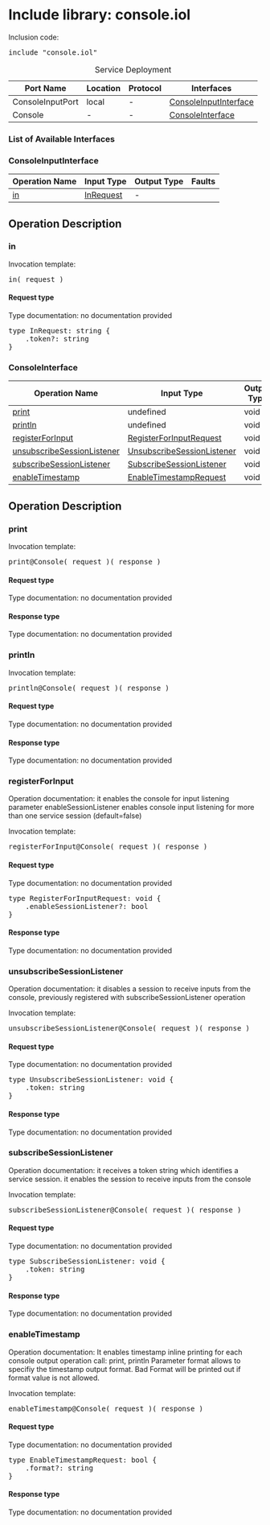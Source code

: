 # Include library: console.iol

Inclusion code: <pre>include "console.iol"</pre>

<table>
  <caption>Service Deployment</caption>
  <thead>
    <tr>
      <th>Port Name</th>
      <th>Location</th>
      <th>Protocol</th>
      <th>Interfaces</th>
    </tr>
  </thead>
  <tbody>
    <tr>
      <td>ConsoleInputPort</td>
      <td>local</td>
      <td>-</td>
      <td><a href="#ConsoleInputInterface">ConsoleInputInterface</a></td>
    </tr>
    <tr>
      <td>Console</td>
      <td>-</td>
      <td>-</td>
      <td><a href="#ConsoleInterface">ConsoleInterface</a></td>
    </tr>
  </tbody>
</table>

<h3>List of Available Interfaces</h3>

<h3 id="ConsoleInputInterface">ConsoleInputInterface</h3>

<table>
  <thead>
    <tr>
      <th>Operation Name</th>
      <th>Input Type</th>
      <th>Output Type</th>
      <th>Faults</th>
    </tr>
  </thead>
  <tbody>
    <tr>
      <td><a href="#in">in</a></td>
      <td><a href="#InRequest">InRequest</a></td>
      <td> - </td>
      <td>
      </td>
    </tr>
  </tbody>
</table>

<h2>Operation Description</h2>



<h3 id="in">in</h3>


Invocation template: 
<pre>in( request )</pre>

<h4 id="InRequest">Request type</h4>

Type documentation: no documentation provided 
<pre>type InRequest: string {
	.token?: string
}</pre>











<h3 id="ConsoleInterface">ConsoleInterface</h3>

<table>
  <thead>
    <tr>
      <th>Operation Name</th>
      <th>Input Type</th>
      <th>Output Type</th>
      <th>Faults</th>
    </tr>
  </thead>
  <tbody>
    <tr>
      <td><a href="#print">print</a></td>
      <td>undefined</a></td>
      <td>void</td>
      <td>
      </td>
    </tr>
    <tr>
      <td><a href="#println">println</a></td>
      <td>undefined</a></td>
      <td>void</td>
      <td>
      </td>
    </tr>
    <tr>
      <td><a href="#registerForInput">registerForInput</a></td>
      <td><a href="#RegisterForInputRequest">RegisterForInputRequest</a></td>
      <td>void</td>
      <td>
      </td>
    </tr>
    <tr>
      <td><a href="#unsubscribeSessionListener">unsubscribeSessionListener</a></td>
      <td><a href="#UnsubscribeSessionListener">UnsubscribeSessionListener</a></td>
      <td>void</td>
      <td>
      </td>
    </tr>
    <tr>
      <td><a href="#subscribeSessionListener">subscribeSessionListener</a></td>
      <td><a href="#SubscribeSessionListener">SubscribeSessionListener</a></td>
      <td>void</td>
      <td>
      </td>
    </tr>
    <tr>
      <td><a href="#enableTimestamp">enableTimestamp</a></td>
      <td><a href="#EnableTimestampRequest">EnableTimestampRequest</a></td>
      <td>void</td>
      <td>
      </td>
    </tr>
  </tbody>
</table>

<h2>Operation Description</h2>



<h3 id="print">print</h3>


Invocation template: 
<pre>print@Console( request )( response )</pre>

<h4>Request type</h4>

Type documentation: no documentation provided 



<h4>Response type</h4>
Type documentation: no documentation provided 








<h3 id="println">println</h3>


Invocation template: 
<pre>println@Console( request )( response )</pre>

<h4>Request type</h4>

Type documentation: no documentation provided 



<h4>Response type</h4>
Type documentation: no documentation provided 








<h3 id="registerForInput">registerForInput</h3>

Operation documentation: 
	  it enables the console for input listening
	  parameter enableSessionListener enables console input listening for more than one service session (default=false)
	


Invocation template: 
<pre>registerForInput@Console( request )( response )</pre>

<h4 id="RegisterForInputRequest">Request type</h4>

Type documentation: no documentation provided 
<pre>type RegisterForInputRequest: void {
	.enableSessionListener?: bool
}</pre>


<h4>Response type</h4>
Type documentation: no documentation provided 








<h3 id="unsubscribeSessionListener">unsubscribeSessionListener</h3>

Operation documentation: 
	 it disables a session to receive inputs from the console, previously registered with subscribeSessionListener operation
	


Invocation template: 
<pre>unsubscribeSessionListener@Console( request )( response )</pre>

<h4 id="UnsubscribeSessionListener">Request type</h4>

Type documentation: no documentation provided 
<pre>type UnsubscribeSessionListener: void {
	.token: string
}</pre>


<h4>Response type</h4>
Type documentation: no documentation provided 








<h3 id="subscribeSessionListener">subscribeSessionListener</h3>

Operation documentation: 
	 it receives a token string which identifies a service session.
	 it enables the session to receive inputs from the console
	


Invocation template: 
<pre>subscribeSessionListener@Console( request )( response )</pre>

<h4 id="SubscribeSessionListener">Request type</h4>

Type documentation: no documentation provided 
<pre>type SubscribeSessionListener: void {
	.token: string
}</pre>


<h4>Response type</h4>
Type documentation: no documentation provided 








<h3 id="enableTimestamp">enableTimestamp</h3>

Operation documentation: 
		It enables timestamp inline printing for each console output operation call: print, println
		Parameter format allows to specifiy the timestamp output format. Bad Format will be printed out if format value is not allowed.
	


Invocation template: 
<pre>enableTimestamp@Console( request )( response )</pre>

<h4 id="EnableTimestampRequest">Request type</h4>

Type documentation: no documentation provided 
<pre>type EnableTimestampRequest: bool {
	.format?: string
}</pre>


<h4>Response type</h4>
Type documentation: no documentation provided 










